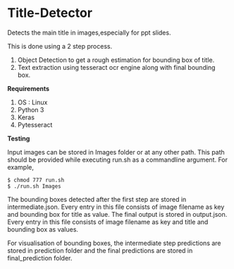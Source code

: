 # Title-Detector

Detects the main title in images,especially for ppt slides. 

This is done using a 2 step process. 
1) Object Detection to get a rough estimation for bounding box of title.
2) Text extraction using tesseract ocr engine along with final bounding box.

**Requirements** 
1) OS : Linux
2) Python 3
3) Keras
4) Pytesseract

**Testing**

Input images can be stored in Images folder or at any other path. This path should be provided while executing run.sh as a commandline argument. For example,

```
$ chmod 777 run.sh
$ ./run.sh Images
```
The bounding boxes detected after the first step are stored in intermediate.json. Every entry in this file consists of image filename as key and bounding box for title as value.
The final output is stored in output.json. Every entry in this file consists of image filename as key and title and bounding box as values.

For visualisation of bounding boxes, the intermediate step predictions are stored in prediction folder and the final predictions are stored in final_prediction folder.


